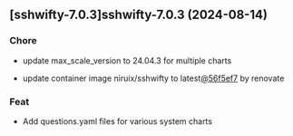 

## [sshwifty-7.0.3]sshwifty-7.0.3 (2024-08-14)

### Chore



- update max_scale_version to 24.04.3 for multiple charts

- update container image niruix/sshwifty to latest[@56f5ef7](https://github.com/56f5ef7) by renovate

### Feat



- Add questions.yaml files for various system charts